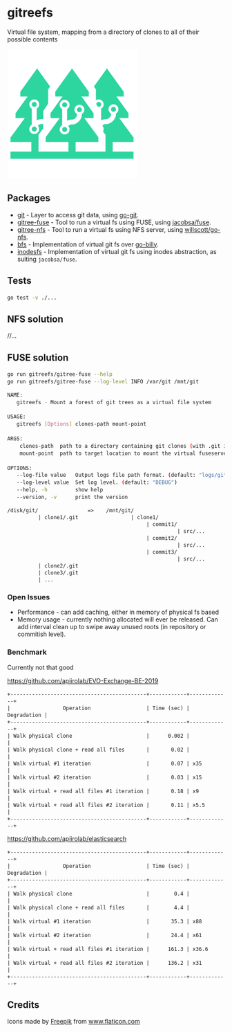 # gitreefs

Virtual file system, mapping from a directory of clones to all of their possible contents

![icon](./gitreefs.png)

## Packages

- [git](git) - Layer to access git data, using [go-git](https://github.com/go-git/go-git).
- [gitree-fuse](gitree-fuse) - Tool to run a virtual fs using FUSE, using [jacobsa/fuse](https://github.com/jacobsa/fuse).
- [gitree-nfs](gitree-nfs) - Tool to run a virtual fs using NFS server, using [willscott/go-nfs](https://github.com/willscott/go-nfs).
- [bfs](virtualfs/bfs) - Implementation of virtual git fs over [go-billy](https://github.com/go-git/go-billy).
- [inodesfs](virtualfs/inodesfs) - Implementation of virtual git fs using inodes abstraction, as suiting `jacobsa/fuse`.

## Tests

```bash
go test -v ./...
```

## NFS solution

//...

## FUSE solution

```bash
go run gitreefs/gitree-fuse --help
go run gitreefs/gitree-fuse --log-level INFO /var/git /mnt/git
```

```bash
NAME:
   gitreefs - Mount a forest of git trees as a virtual file system

USAGE:
   gitreefs [Options] clones-path mount-point

ARGS:
    clones-path  path to a directory containing git clones (with .git in them)
    mount-point  path to target location to mount the virtual fuseserver at

OPTIONS:
   --log-file value   Output logs file path format. (default: "logs/gitreefs-%v-%v.log")
   --log-level value  Set log level. (default: "DEBUG")
   --help, -h         show help
   --version, -v      print the version
```

```
/disk/git/                =>    /mnt/git/
          | clone1/.git                 | clone1/
                                             | commit1/
                                                       | src/...
                                             | commit2/
                                                       | src/...
                                             | commit3/
                                                       | src/...
          | clone2/.git
          | clone3/.git
          | ...
```

### Open Issues

- Performance - can add caching, either in memory of physical fs based
- Memory usage - currently nothing allocated will ever be released. Can add interval clean up to swipe away unused roots (in repository or commitish level).

### Benchmark

Currently not that good

https://github.com/apiirolab/EVO-Exchange-BE-2019

```
+--------------------------------------------+------------+-------------+
|                 Operation                  | Time (sec) | Degradation |
+--------------------------------------------+------------+-------------+
| Walk physical clone                        |      0.002 |             |
| Walk physical clone + read all files       |       0.02 |             |
| Walk virtual #1 iteration                  |       0.07 | x35         |
| Walk virtual #2 iteration                  |       0.03 | x15         |
| Walk virtual + read all files #1 iteration |       0.18 | x9          |
| Walk virtual + read all files #2 iteration |       0.11 | x5.5        |
+--------------------------------------------+------------+-------------+
```

https://github.com/apiirolab/elasticsearch

```
+--------------------------------------------+------------+-------------+
|                 Operation                  | Time (sec) | Degradation |
+--------------------------------------------+------------+-------------+
| Walk physical clone                        |        0.4 |             |
| Walk physical clone + read all files       |        4.4 |             |
| Walk virtual #1 iteration                  |       35.3 | x88         |
| Walk virtual #2 iteration                  |       24.4 | x61         |
| Walk virtual + read all files #1 iteration |      161.3 | x36.6       |
| Walk virtual + read all files #2 iteration |      136.2 | x31         |
+--------------------------------------------+------------+-------------+
```

## Credits
<div>Icons made by <a href="https://www.freepik.com" title="Freepik">Freepik</a> from <a href="https://www.flaticon.com/" title="Flaticon">www.flaticon.com</a></div>
